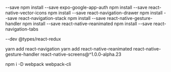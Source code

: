 --save
npm install --save expo-google-app-auth
npm install --save react-native-vector-icons
npm install --save react-navigation-drawer
npm install --save react-navigation-stack
npm install --save react-native-gesture-handler
npm install --save react-native-reanimated
npm install --save react-navigation-tabs

--dev
@types/react-redux

yarn add react-navigation
yarn add react-native-reanimated react-native-gesture-handler react-native-screens@^1.0.0-alpha.23

npm i -D webpack webpack-cli
